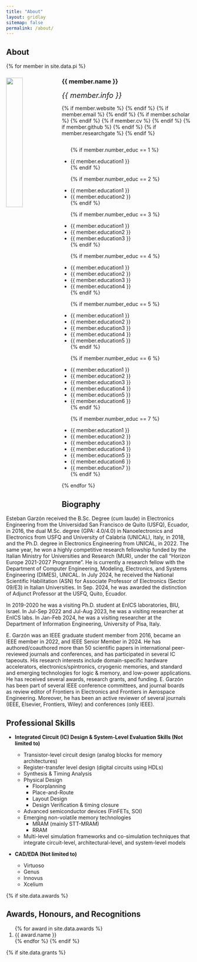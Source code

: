 ```yaml
---
title: "About"
layout: gridlay
sitemap: false
permalink: /about/
---
```


## About 


{% for member in site.data.pi %}

<div class="row">
  <img src="{{ site.url }}{{ site.baseurl }}/images/teampic/{{ member.photo }}" class="img-responsive" width="30%" style="float: left" />
  <h3>{{ member.name }}</h3>
  <i style="font-size:20px">{{ member.info }}</i><br>

  {% if member.website %}<a href="{{ member.website }}" target="_blank"><i class="fa fa-home fa-3x"></i></a> {% endif %}
  {% if member.email %}<a href="mailto:{{ member.email }}" target="_blank"><i class="fa fa-envelope-square fa-3x"></i></a> {% endif %}
  {% if member.scholar %} <a href="{{ member.scholar }}" target="_blank"><i class="ai ai-google-scholar-square ai-3x"></i></a> {% endif %}
  {% if member.cv %} <a href="{{ member.cv }}" target="_blank"><i class="ai ai-cv-square ai-3x"></i></a> {% endif %}
  {% if member.github %} <a href="{{ member.github }}" target="_blank"><i class="fa fa-github-square fa-3x"></i></a> {% endif %}
  {% if member.researchgate %} <a href="{{ member.researchgate }}" target="_blank"><i class="ai ai-researchgate-square ai-3x"></i></a> {% endif %}
  <ul style="overflow: hidden">

  {% if member.number_educ == 1 %}
  <li> {{ member.education1 }} </li>
  {% endif %}

  {% if member.number_educ == 2 %}
  <li> {{ member.education1 }} </li>
  <li> {{ member.education2 }} </li>
  {% endif %}

  {% if member.number_educ == 3 %}
  <li> {{ member.education1 }} </li>
  <li> {{ member.education2 }} </li>
  <li> {{ member.education3 }} </li>
  {% endif %}

  {% if member.number_educ == 4 %}
  <li> {{ member.education1 }} </li>
  <li> {{ member.education2 }} </li>
  <li> {{ member.education3 }} </li>
  <li> {{ member.education4 }} </li>
  {% endif %}

  {% if member.number_educ == 5 %}
  <li> {{ member.education1 }} </li>
  <li> {{ member.education2 }} </li>
  <li> {{ member.education3 }} </li>
  <li> {{ member.education4 }} </li>
  <li> {{ member.education5 }} </li>
  {% endif %}

  {% if member.number_educ == 6 %}
  <li> {{ member.education1 }} </li>
  <li> {{ member.education2 }} </li>
  <li> {{ member.education3 }} </li>
  <li> {{ member.education4 }} </li>
  <li> {{ member.education5 }} </li>
  <li> {{ member.education6 }} </li>
  {% endif %}

  {% if member.number_educ == 7 %}
  <li> {{ member.education1 }} </li>
  <li> {{ member.education2 }} </li>
  <li> {{ member.education3 }} </li>
  <li> {{ member.education4 }} </li>
  <li> {{ member.education5 }} </li>
  <li> {{ member.education6 }} </li>
  <li> {{ member.education7 }} </li>
  {% endif %}

  </ul>
</div>

{% endfor %}

## Biography

Esteban Garzón received the B.Sc. Degree (cum laude) in Electronics Engineering from the Universidad San
Francisco de Quito (USFQ), Ecuador, in 2016, the dual M.Sc. degree (GPA: 4.0/4.0) in Nanoelectronics
and Electronics from USFQ and University of Calabria (UNICAL), Italy, in 2018, and the Ph.D. degree
in Electronics Engineering from UNICAL, in 2022. The same year, he won a highly competitive research
fellowship funded by the Italian Ministry for Universities and Research (MUR), under the call “Horizon
Europe 2021-2027 Programme”. He is currently a research fellow with the Department of Computer
Engineering, Modeling, Electronics, and Systems Engineering (DIMES), UNICAL. In July 2024, he received the National Scientific Habilitation (ASN) for Associate Professor of Electronics (Sector 09/E3) in Italian Universities. In Sep. 2024, he was awarded the distinction of Adjunct Professor at the USFQ, Quito, Ecuador.


In 2019-2020 he was a visiting Ph.D. student at EnICS laboratories, BIU, Israel. In Jul-Sep 2022 and
Jul-Aug 2023, he was a visiting researcher at EnICS labs. In Jan-Feb 2024, he was a visiting researcher at
the Department of Information Engineering, University of Pisa, Italy.

E. Garzón was an IEEE graduate student member from 2016, became an IEEE member in 2022, and
IEEE Senior Member in 2024. He has authored/coauthored more than 50 scientific papers in international
peer-reviewed journals and conferences, and has participated in several IC tapeouts. His research interests
include domain-specific hardware accelerators, electronics/spintronics, cryogenic memories, and standard
and emerging technologies for logic & memory, and low-power applications. He has received several awards,
research grants, and funding. E. Garzón has been part of several IEEE conference committees, and journal
boards as review editor of Frontiers in Electronics and Frontiers in Aerospace Engineering. Moreover, he has
been an active reviewer of several journals (IEEE, Elsevier, Frontiers, Wiley) and conferences (only IEEE).

## Professional Skills 
- **Integrated Circuit (IC) Design & System-Level Evaluation Skills (Not limited to)**
  - Transistor-level circuit design (analog blocks for memory architectures)
  - Register-transfer level design (digital circuits using HDLs)
  - Synthesis & Timing Analysis
  - Physical Design
    - Floorplanning
    - Place-and-Route
    - Layout Design
    - Design Verification & timing closure
  - Advanced semiconductor devices (FinFETs, SOI)
  - Emerging non-volatile memory technologies
    - MRAM (mainly STT-MRAM)
    - RRAM
  - Multi-level simulation frameworks and co-simulation techniques that integrate circuit-level, architectural-level, and system-level models

- **CAD/EDA (Not limited to)**
  * Virtuoso
  * Genus
  * Innovus
  * Xcelium

{% if site.data.awards %}
## Awards, Honours, and Recognitions

<ol>
{% for award in site.data.awards %}
<li>
 {{ award.name }}
</li>
{% endfor %}
{% endif %}
</ol>

{% if site.data.grants %}

<!-- 
## Grants

{% for grant in site.data.grants %}
* {{ grant.name }}
{% endfor %}

{% endif %}
-->

<!-- 
## Collaborators

* <a href="http://colonius.caltech.edu/" target="_blank">Professor Tim Colonius (Department of Mechanical and Civil Engineering, Caltech)</a>
* <a href="https://www.imperial.ac.uk/people/g.rigas" target="_blank">Professor Georgios Rigas (Department of Aeronautics, Imperial College London)</a>
* <a href="http://flowphysics.ucsd.edu/" target="_blank">Professor Oliver Schmidt (Department of Mechanical and Aerospace Engineering, UC San Diego)</a>
* <a href="http://atowne.com/" target="_blank">Professor Aaron Towne (Department of Mechanical Engineering, University of Michigan)</a>
* <a href="https://scholar.google.fr/citations?user=X7P6FUEAAAAJ&hl=fr" target="_blank"> Dr. Peter Jordan (Institut Pprime, CNRS, Universit ́e de Poitiers )</a>
* <a href="http://denissipp.free.fr/" target="_blank"> Dr. Denis Sipp (Research Director at ONERA)</a>
* <a href="http://www.ita.br/~cavalieri" target="_blank"> Professor Andre Cavalieri (Engenharia Aeronáutica, Instituto Tecnológico de Aeronáutica)</a>
* <a href="https://www.cascadetechnologies.com/" target="_blank"> Dr. Guillaume Brès (Director of Operations and Senior Research Scientist, CASCADE Technologies)</a>
-->




